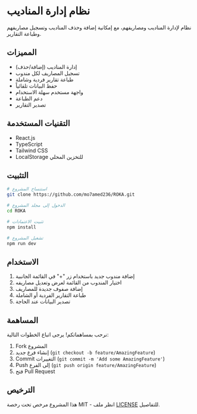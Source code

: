 # نظام إدارة المناديب

نظام لإدارة المناديب ومصاريفهم، مع إمكانية إضافة وحذف المناديب وتسجيل مصاريفهم وطباعة التقارير.

## المميزات

- إدارة المناديب (إضافة/حذف)
- تسجيل المصاريف لكل مندوب
- طباعة تقارير فردية وشاملة
- حفظ البيانات تلقائياً
- واجهة مستخدم سهلة الاستخدام
- دعم الطباعة
- تصدير التقارير

## التقنيات المستخدمة

- React.js
- TypeScript
- Tailwind CSS
- LocalStorage للتخزين المحلي

## التثبيت

```bash
# استنساخ المشروع
git clone https://github.com/mo7amed236/ROKA.git

# الدخول إلى مجلد المشروع
cd ROKA

# تثبيت الاعتمادات
npm install

# تشغيل المشروع
npm run dev
```

## الاستخدام

1. إضافة مندوب جديد باستخدام زر "+" في القائمة الجانبية
2. اختيار المندوب من القائمة لعرض وتعديل مصاريفه
3. إضافة صفوف جديدة للمصاريف
4. طباعة التقارير الفردية أو الشاملة
5. تصدير البيانات عند الحاجة

## المساهمة

نرحب بمساهماتكم! يرجى اتباع الخطوات التالية:

1. Fork المشروع
2. إنشاء فرع جديد (`git checkout -b feature/AmazingFeature`)
3. Commit التغييرات (`git commit -m 'Add some AmazingFeature'`)
4. Push إلى الفرع (`git push origin feature/AmazingFeature`)
5. فتح Pull Request

## الترخيص

هذا المشروع مرخص تحت رخصة MIT - انظر ملف [LICENSE](LICENSE) للتفاصيل.
